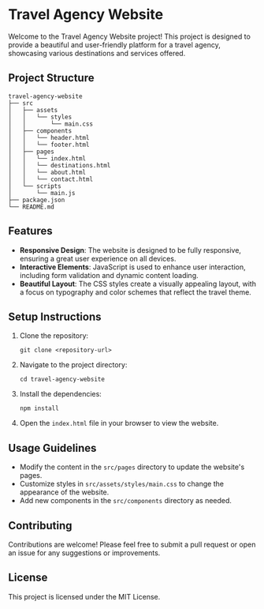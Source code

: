# Travel Agency Website

Welcome to the Travel Agency Website project! This project is designed to provide a beautiful and user-friendly platform for a travel agency, showcasing various destinations and services offered.

## Project Structure

```
travel-agency-website
├── src
│   ├── assets
│   │   └── styles
│   │       └── main.css
│   ├── components
│   │   └── header.html
│   │   └── footer.html
│   ├── pages
│   │   └── index.html
│   │   └── destinations.html
│   │   └── about.html
│   │   └── contact.html
│   └── scripts
│       └── main.js
├── package.json
└── README.md
```

## Features

- **Responsive Design**: The website is designed to be fully responsive, ensuring a great user experience on all devices.
- **Interactive Elements**: JavaScript is used to enhance user interaction, including form validation and dynamic content loading.
- **Beautiful Layout**: The CSS styles create a visually appealing layout, with a focus on typography and color schemes that reflect the travel theme.

## Setup Instructions

1. Clone the repository:
   ```
   git clone <repository-url>
   ```
2. Navigate to the project directory:
   ```
   cd travel-agency-website
   ```
3. Install the dependencies:
   ```
   npm install
   ```
4. Open the `index.html` file in your browser to view the website.

## Usage Guidelines

- Modify the content in the `src/pages` directory to update the website's pages.
- Customize styles in `src/assets/styles/main.css` to change the appearance of the website.
- Add new components in the `src/components` directory as needed.

## Contributing

Contributions are welcome! Please feel free to submit a pull request or open an issue for any suggestions or improvements.

## License

This project is licensed under the MIT License.